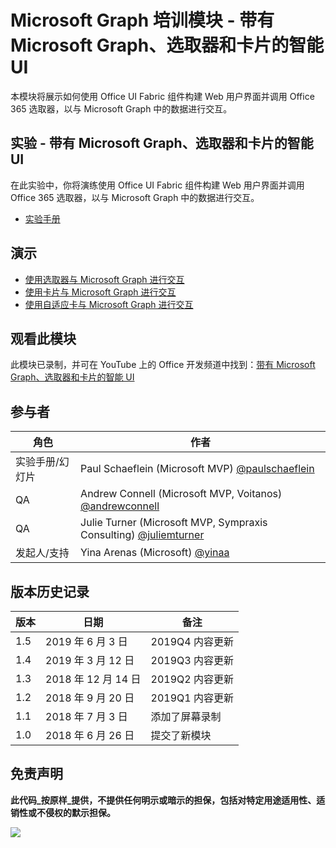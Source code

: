 # Microsoft Graph 培训模块 - 带有 Microsoft Graph、选取器和卡片的智能 UI

本模块将展示如何使用 Office UI Fabric 组件构建 Web 用户界面并调用 Office 365 选取器，以与 Microsoft Graph 中的数据进行交互。

## 实验 - 带有 Microsoft Graph、选取器和卡片的智能 UI

在此实验中，你将演练使用 Office UI Fabric 组件构建 Web 用户界面并调用 Office 365 选取器，以与 Microsoft Graph 中的数据进行交互。

- [实验手册](./Lab.md)

## 演示

- [使用选取器与 Microsoft Graph 进行交互](./Demos/01-pickers)
- [使用卡片与 Microsoft Graph 进行交互](./Demos/02-cards)
- [使用自适应卡与 Microsoft Graph 进行交互](./Demos/03-adaptive-cards)

## 观看此模块

此模块已录制，并可在 YouTube 上的 Office 开发频道中找到：[带有 Microsoft Graph、选取器和卡片的智能 UI](https://youtu.be/RaaVGXvz2lc)

## 参与者

| 角色 | 作者 |
| -------------------- | --------------------------------------------------------------------------------------------- |
| 实验手册/幻灯片 | Paul Schaeflein (Microsoft MVP) [@paulschaeflein](//github.com/paulschaeflein) |
| QA | Andrew Connell (Microsoft MVP, Voitanos) [@andrewconnell](//github.com/andrewconnell) |
| QA | Julie Turner (Microsoft MVP, Sympraxis Consulting) [@juliemturner](//github.com/juliemturner) |
| 发起人/支持 | Yina Arenas (Microsoft) [@yinaa](//github.com/yinaa) |

## 版本历史记录

| 版本 | 日期 | 备注 |
| ------- | ------------------ | ---------------------- |
| 1.5 | 2019 年 6 月 3 日 | 2019Q4 内容更新 |
| 1.4 | 2019 年 3 月 12 日 | 2019Q3 内容更新 |
| 1.3 | 2018 年 12 月 14 日 | 2019Q2 内容更新 |
| 1.2 | 2018 年 9 月 20 日 | 2019Q1 内容更新 |
| 1.1 | 2018 年 7 月 3 日 | 添加了屏幕录制 |
| 1.0 | 2018 年 6 月 26 日 | 提交了新模块 |

## 免责声明

**此代码_按原样_提供，不提供任何明示或暗示的担保，包括对特定用途适用性、适销性或不侵权的默示担保。**

<img src="https://telemetry.sharepointpnp.com/msgraph-training-smartui-components" />

